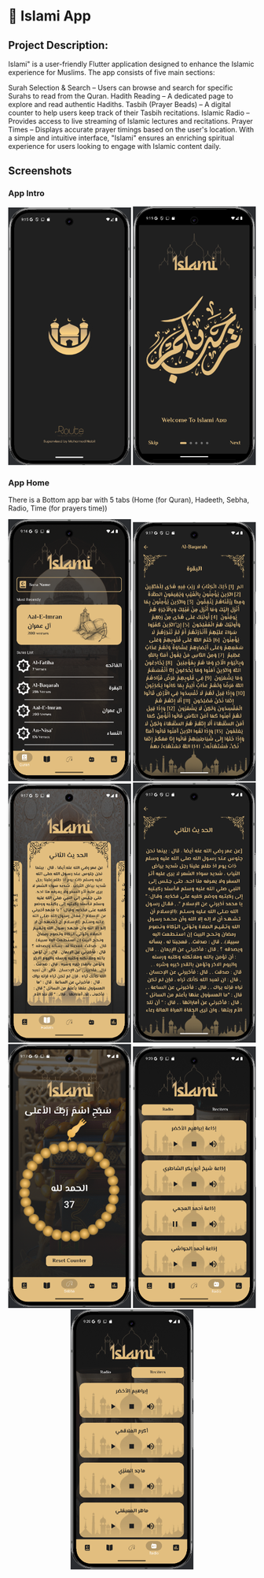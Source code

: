 # 📱 Islami App

## Project Description:
Islami" is a user-friendly Flutter application designed to enhance the Islamic experience for Muslims. The app consists of five main sections:

Surah Selection & Search – Users can browse and search for specific Surahs to read from the Quran.
Hadith Reading – A dedicated page to explore and read authentic Hadiths.
Tasbih (Prayer Beads) – A digital counter to help users keep track of their Tasbih recitations.
Islamic Radio – Provides access to live streaming of Islamic lectures and recitations.
Prayer Times – Displays accurate prayer timings based on the user's location.
With a simple and intuitive interface, "Islami" ensures an enriching spiritual experience for users looking to engage with Islamic content daily.

## Screenshots

### App Intro
<p align="center">
  <img src="assets/islami_splash.png" width="250" />
  <img src="assets/islami_onBoarding.png" width="250" />
</p>

### App Home

There is a Bottom app bar with 5 tabs (Home (for Quran), Hadeeth, Sebha, Radio, Time (for prayers time))
<p align="center">
  <img src="assets/islami_home_page.png" width="250" />
  <img src="assets/sura_screen.png" width="250" />
  <img src="assets/hadeeth_tab.png" width="250" />
  <img src="assets/hadeeth_screen.png" width="250" />
  <img src="assets/sebha_screen.png" width="250" />
  <img src="assets/radio_1.png" width="250" />
  <img src="assets/radio_2.png" width="250" />
</p>
